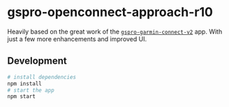# gspro-openconnect-approach-r10

Heavily based on the great work of the [`gspro-garmin-connect-v2`](https://github.com/travislang/gspro-garmin-connect-v2) app. With just a few more enhancements and improved UI.


## Development

```bash
# install dependencies
npm install
# start the app
npm start
```

